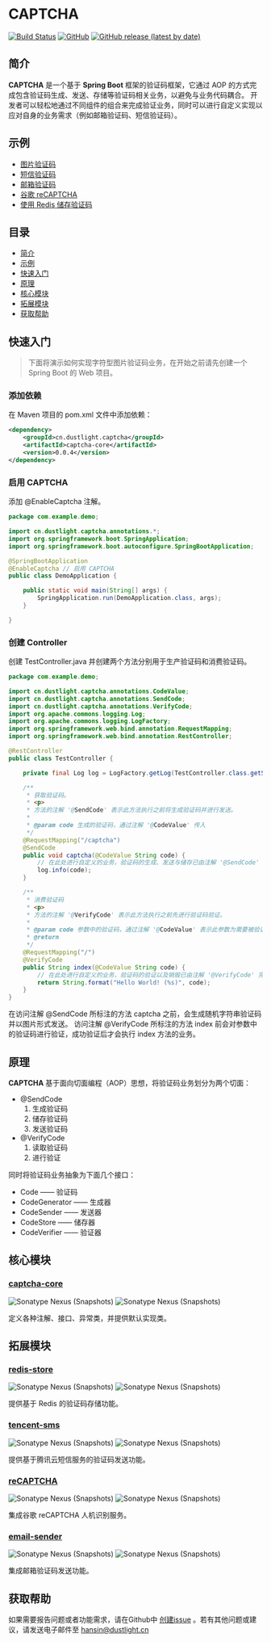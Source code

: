 # CAPTCHA
[![Build Status](https://travis-ci.org/dustlight-cn/captcha.svg?branch=main)](https://travis-ci.org/dustlight-cn/captcha) 
[![GitHub](https://img.shields.io/github/license/dustlight-cn/captcha)](LICENSE)
[![GitHub release (latest by date)](https://img.shields.io/github/v/release/dustlight-cn/captcha)](https://github.com/dustlight-cn/captcha/releases)

## 简介
**CAPTCHA** 是一个基于 **Spring Boot** 框架的验证码框架，它通过 AOP 的方式完成包含验证码生成、发送、存储等验证码相关业务，以避免与业务代码耦合。
开发者可以轻松地通过不同组件的组合来完成验证业务，同时可以进行自定义实现以应对自身的业务需求（例如邮箱验证码、短信验证码）。

## 示例
* [图片验证码](#快速入门)
* [短信验证码](extensions/tencent-sms)
* [邮箱验证码](extensions/email-sender)
* [谷歌 reCAPTCHA](extensions/reCAPTCHA)
* [使用 Redis 储存验证码](extensions/redis-store)

## 目录
* [简介](#简介)
* [示例](#示例)
* [快速入门](#快速入门)
* [原理](#原理)
* [核心模块](#核心模块)
* [拓展模块](#拓展模块)
* [获取帮助](#获取帮助)

## 快速入门
> 下面将演示如何实现字符型图片验证码业务，在开始之前请先创建一个 Spring Boot 的 Web 项目。

### 添加依赖
在 Maven 项目的 pom.xml 文件中添加依赖：
```xml
<dependency>
    <groupId>cn.dustlight.captcha</groupId>
    <artifactId>captcha-core</artifactId>
    <version>0.0.4</version>
</dependency>
```

### 启用 CAPTCHA
添加 @EnableCaptcha 注解。
```java
package com.example.demo;

import cn.dustlight.captcha.annotations.*;
import org.springframework.boot.SpringApplication;
import org.springframework.boot.autoconfigure.SpringBootApplication;

@SpringBootApplication
@EnableCaptcha // 启用 CAPTCHA
public class DemoApplication {

    public static void main(String[] args) {
        SpringApplication.run(DemoApplication.class, args);
    }

}
```

### 创建 Controller
创建 TestController.java 并创建两个方法分别用于生产验证码和消费验证码。
```java
package com.example.demo;

import cn.dustlight.captcha.annotations.CodeValue;
import cn.dustlight.captcha.annotations.SendCode;
import cn.dustlight.captcha.annotations.VerifyCode;
import org.apache.commons.logging.Log;
import org.apache.commons.logging.LogFactory;
import org.springframework.web.bind.annotation.RequestMapping;
import org.springframework.web.bind.annotation.RestController;

@RestController
public class TestController {

    private final Log log = LogFactory.getLog(TestController.class.getSimpleName());

    /**
     * 获取验证码。
     * <p>
     * 方法的注解 '@SendCode' 表示此方法执行之前将生成验证码并进行发送。
     *
     * @param code 生成的验证码，通过注解 '@CodeValue' 传入
     */
    @RequestMapping("/captcha")
    @SendCode
    public void captcha(@CodeValue String code) {
        // 在此处进行自定义的业务，验证码的生成、发送与储存已由注解 '@SendCode' 完成。
        log.info(code);
    }

    /**
     * 消费验证码
     * <p>
     * 方法的注解 '@VerifyCode' 表示此方法执行之前先进行验证码验证。
     *
     * @param code 参数中的验证码，通过注解 '@CodeValue' 表示此参数为需要被验证的参数。
     * @return
     */
    @RequestMapping("/")
    @VerifyCode
    public String index(@CodeValue String code) {
        // 在此处进行自定义的业务，验证码的验证以及销毁已由注解 '@VerifyCode' 完成。
        return String.format("Hello World! (%s)", code);
    }
}
```
在访问注解 @SendCode 所标注的方法 captcha 之前，会生成随机字符串验证码并以图片形式发送。
访问注解 @VerifyCode 所标注的方法 index 前会对参数中的验证码进行验证，成功验证后才会执行 index 方法的业务。

## 原理
**CAPTCHA** 基于面向切面编程（AOP）思想，将验证码业务划分为两个切面：
- @SendCode
    1. 生成验证码
    2. 储存验证码
    3. 发送验证码
- @VerifyCode
    1. 读取验证码
    2. 进行验证

同时将验证码业务抽象为下面几个接口：
* Code —— 验证码
* CodeGenerator —— 生成器
* CodeSender —— 发送器
* CodeStore —— 储存器
* CodeVerifier —— 验证器

## 核心模块
### [captcha-core](captcha-core)
![Sonatype Nexus (Snapshots)](https://img.shields.io/nexus/r/cn.dustlight.captcha/captcha-core?server=https%3A%2F%2Foss.sonatype.org%2F)
![Sonatype Nexus (Snapshots)](https://img.shields.io/nexus/s/cn.dustlight.captcha/captcha-core?server=https%3A%2F%2Foss.sonatype.org%2F)

定义各种注解、接口、异常类，并提供默认实现类。

## 拓展模块
### [redis-store](extensions/redis-store)
![Sonatype Nexus (Snapshots)](https://img.shields.io/nexus/r/cn.dustlight.captcha/redis-store?server=https%3A%2F%2Foss.sonatype.org%2F)
![Sonatype Nexus (Snapshots)](https://img.shields.io/nexus/s/cn.dustlight.captcha/redis-store?server=https%3A%2F%2Foss.sonatype.org%2F)

提供基于 Redis 的验证码存储功能。

### [tencent-sms](extensions/tencent-sms)
![Sonatype Nexus (Snapshots)](https://img.shields.io/nexus/r/cn.dustlight.captcha/tencent-sms?server=https%3A%2F%2Foss.sonatype.org%2F)
![Sonatype Nexus (Snapshots)](https://img.shields.io/nexus/s/cn.dustlight.captcha/tencent-sms?server=https%3A%2F%2Foss.sonatype.org%2F)

提供基于腾讯云短信服务的验证码发送功能。

### [reCAPTCHA](extensions/reCAPTCHA)
![Sonatype Nexus (Snapshots)](https://img.shields.io/nexus/r/cn.dustlight.captcha/recaptcha?server=https%3A%2F%2Foss.sonatype.org%2F)
![Sonatype Nexus (Snapshots)](https://img.shields.io/nexus/s/cn.dustlight.captcha/recaptcha?server=https%3A%2F%2Foss.sonatype.org%2F)

集成谷歌 reCAPTCHA 人机识别服务。

### [email-sender](extensions/email-sender)
![Sonatype Nexus (Snapshots)](https://img.shields.io/nexus/r/cn.dustlight.captcha/email-sender?server=https%3A%2F%2Foss.sonatype.org%2F)
![Sonatype Nexus (Snapshots)](https://img.shields.io/nexus/s/cn.dustlight.captcha/email-sender?server=https%3A%2F%2Foss.sonatype.org%2F)

集成邮箱验证码发送功能。

## 获取帮助
如果需要报告问题或者功能需求，请在Github中 [创建issue](https://github.com/dustlight-cn/captcha/issues/new) 。若有其他问题或建议，请发送电子邮件至 [hansin@dustlight.cn](mailto:hansin@dustlight.cn)